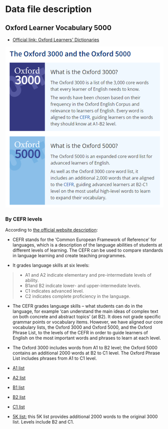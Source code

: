 # Data file description

## Oxford Learner Vocabulary 5000

+ [Official link: Oxford Learners' Dictionaries](https://www.oxfordlearnersdictionaries.com/wordlists/oxford3000-5000)
  
![](https://github.com/MK316/Myapps/blob/main/mrkim21apps/data/oxford5k.png)

### By CEFR levels

According to [the official website description](https://www.oxfordlearnersdictionaries.com/about/wordlists/cefr):

+ CEFR stands for the ‘Common European Framework of Reference’ for languages, which is a description of the language abilities of students at different levels of learning. The CEFR can be used to compare standards in language learning and create teaching programmes.

+ It grades language skills at six levels:

>  + A1 and A2 indicate elementary and pre-intermediate levels of ability.
>  + B1and B2 indicate lower- and upper-intermediate levels.
>  + C1 indicates advanced level.
>  + C2 indicates complete proficiency in the language.

+ The CEFR grades language skills – what students can do in the language, for example ‘can understand the main ideas of complex text on both concrete and abstract topics’ (at B2). It does not grade specific grammar points or vocabulary items. However, we have aligned our core vocabulary lists, the Oxford 3000 and Oxford 5000, and the Oxford Phrase List, to the levels of the CEFR in order to guide learners of English on the most important words and phrases to learn at each level.

+ The Oxford 3000 includes words from A1 to B2 level; the Oxford 5000 contains an additional 2000 words at B2 to C1 level. The Oxford Phrase List includes phrases from A1 to C1 level.


+ [A1 list](https://github.com/MK316/Myapps/blob/main/mrkim21apps/data/OF3KA1.csv)
+ [A2 list](https://github.com/MK316/Myapps/blob/main/mrkim21apps/data/OF3KA2.csv)
+ [B1 list](https://github.com/MK316/Myapps/blob/main/mrkim21apps/data/OF3KB1.csv)
+ [B2 list](https://github.com/MK316/Myapps/blob/main/mrkim21apps/data/OF3KB2.csv)
+ [C1 list](https://github.com/MK316/Myapps/blob/main/mrkim21apps/data/OF3KC1.csv)
+ [5K list:](https://github.com/MK316/Myapps/blob/main/mrkim21apps/data/OF5K.csv) this 5K list provides additional 2000 words to the original 3000 list. Levels include B2 and C1. 
